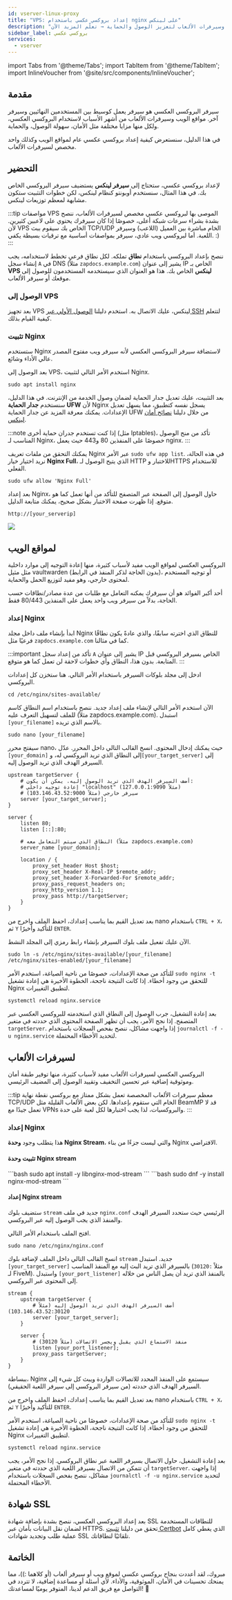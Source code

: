 ```yaml
---
id: vserver-linux-proxy
title: "VPS: إعداد بروكسي عكسي باستخدام nginx على لينكس"
description: "اكتشف كيفية إعداد بروكسي عكسي آمن وفعّال لمواقع الويب وسيرفرات الألعاب لتعزيز الوصول والحماية → تعلّم المزيد الآن"
sidebar_label: بروكسي عكسي
services:
  - vserver
---
```


import Tabs from '@theme/Tabs';
import TabItem from '@theme/TabItem';
import InlineVoucher from '@site/src/components/InlineVoucher';

## مقدمة

سيرفر البروكسي العكسي هو سيرفر يعمل كوسيط بين المستخدمين النهائيين وسيرفر آخر. مواقع الويب وسيرفرات الألعاب من أشهر الأسباب لاستخدام البروكسي العكسي، ولكل منها مزايا مختلفة مثل الأمان، سهولة الوصول، والحماية.

في هذا الدليل، سنستعرض كيفية إعداد بروكسي عكسي عام لمواقع الويب وكذلك واحد مخصص لسيرفرات الألعاب.

<InlineVoucher />

## التحضير

لإعداد بروكسي عكسي، ستحتاج إلى **سيرفر لينكس** يستضيف سيرفر البروكسي الخاص بك. في هذا المثال، سنستخدم أوبونتو كنظام لينكس، لكن خطوات التثبيت ستكون مشابهة لمعظم توزيعات لينكس.

:::tip مواصفات VPS الموصى بها
لبروكسي عكسي مخصص لسيرفرات الألعاب، ننصح بشدة بشراء سرعات شبكة أعلى، خصوصًا إذا كان سيرفرك يحتوي على لاعبين كثيرين. لأن VPS الخاص بك سيقوم ببث TCP/UDP الخام مباشرة بين العميل (اللاعب) وسيرفر اللعبة. أما لبروكسي ويب عادي، سيرفر بمواصفات أساسية مع ترقيات بسيطة يكفي. :)
:::

ننصح بإعداد البروكسي باستخدام **نطاق** تملكه. لكل نطاق فرعي تخطط لاستخدامه، يجب إنشاء سجل `A` في DNS (مثلاً `zapdocs.example.com`) يشير إلى عنوان IP الخاص بـ __VPS لينكس__ الخاص بك. هذا هو العنوان الذي سيستخدمه المستخدمون للوصول إلى موقعك أو سيرفر الألعاب.

### الوصول إلى VPS

بعد تجهيز VPS لينكس، عليك الاتصال به. استخدم دليلنا [الوصول الأولي عبر SSH](vserver-linux-ssh.md) لتتعلم كيفية القيام بذلك.

### تثبيت Nginx

ستستخدم Nginx لاستضافة سيرفر البروكسي العكسي لأنه سيرفر ويب مفتوح المصدر عالي الأداء وشائع.

بعد الوصول إلى VPS، استخدم الأمر التالي لتثبيت Nginx.

```
sudo apt install nginx
```

بعد التثبيت، عليك تعديل جدار الحماية لضمان وصول الخدمة من الإنترنت. في هذا الدليل، سنستخدم **جدار الحماية UFW** لأن Nginx يسجل نفسه كتطبيق، مما يسهل تعديل الإعدادات. يمكنك معرفة المزيد عن جدار الحماية UFW من خلال دليلنا [نصائح أمان لينكس](vserver-linux-security-tips.md).

:::note
إذا كنت تستخدم جدران حماية أخرى (مثل Iptables)، تأكد من منح الوصول المناسب لـ Nginx، خصوصًا على المنفذين 80 و443 حيث يعمل nginx.
:::

يمكنك التحقق من ملفات تعريف Nginx عبر الأمر `sudo ufw app list`. في هذه الحالة، نريد اختيار خيار **Nginx Full**، الذي يتيح الوصول لـ HTTP للاختبار وHTTPS للاستخدام الفعلي.

```
sudo ufw allow 'Nginx Full'
```

بعد إعداد Nginx، حاول الوصول إلى الصفحة عبر المتصفح للتأكد من أنها تعمل كما هو متوقع. إذا ظهرت صفحة الاختبار بشكل صحيح، يمكنك متابعة الدليل.

```
http://[your_serverip]
```

![](https://screensaver01.zap-hosting.com/index.php/s/JaBgE4Cn73L5Xe8/preview)

## لمواقع الويب

البروكسي العكسي لمواقع الويب مفيد لأسباب كثيرة، منها إعادة التوجيه إلى موارد داخلية مثل مثيل vaultwarden (بدون الحاجة لذكر المنفذ في الرابط)، أو توجيه المستخدم لمحتوى خارجي، وهو مفيد لتوزيع الحمل والحماية.

أحد أكبر الفوائد هو أن سيرفرك يمكنه التعامل مع طلبات من عدة مصادر/نطاقات حسب الحاجة، بدلاً من سيرفر ويب واحد يعمل على المنفذين 80/443 فقط.

### إعداد Nginx

ابدأ بإنشاء ملف داخل مجلد Nginx للنطاق الذي اخترته سابقًا، والذي عادةً يكون نطاقًا فرعيًا مثل `zapdocs.example.com` كما في مثالنا.

:::important
تأكد من إعداد سجل `A` يشير إلى عنوان IP الخاص بسيرفر البروكسي قبل المتابعة. بدون هذا، النطاق وأي خطوات لاحقة لن تعمل كما هو متوقع.
:::

ادخل إلى مجلد بلوكات السيرفر باستخدام الأمر التالي. هنا ستخزن كل إعدادات البروكسي.

```
cd /etc/nginx/sites-available/
```

الآن استخدم الأمر التالي لإنشاء ملف إعداد جديد. ننصح باستخدام اسم النطاق كاسم للملف لتسهيل التعرف عليه (مثلاً zapdocs.example.com). استبدل `[your_filename]` بالاسم الذي تريده.

```
sudo nano [your_filename]
```

سيفتح محرر nano، حيث يمكنك إدخال المحتوى. انسخ القالب التالي داخل المحرر. عدّل `[your_domain]` إلى النطاق الذي تريد البروكسي له، و`[your_target_server]` إلى السيرفر الهدف الذي تريد الوصول إليه.

```
upstream targetServer {
    # أضف السيرفر الهدف الذي تريد الوصول إليه. يمكن أن يكون:
    # إعادة توجيه داخلي "localhost" (مثلاً 127.0.0.1:9090)
    # سيرفر خارجي (مثلاً 103.146.43.52:9000)
    server [your_target_server];
}

server {
    listen 80;
    listen [::]:80;

    # النطاق الذي سيتم التعامل معه (مثلاً zapdocs.example.com)
    server_name [your_domain];

    location / {
        proxy_set_header Host $host;
        proxy_set_header X-Real-IP $remote_addr;
        proxy_set_header X-Forwarded-For $remote_addr;
        proxy_pass_request_headers on;
        proxy_http_version 1.1;
        proxy_pass http://targetServer;
    }
}
```

بعد تعديل القيم بما يناسب إعدادك، احفظ الملف واخرج من nano باستخدام `CTRL + X`، ثم `Y` للتأكيد وأخيرًا `ENTER`.

الآن عليك تفعيل ملف بلوك السيرفر بإنشاء رابط رمزي إلى المجلد النشط.

```
sudo ln -s /etc/nginx/sites-available/[your_filename] /etc/nginx/sites-enabled/[your_filename]
```

للتأكد من صحة الإعدادات، خصوصًا من ناحية الصياغة، استخدم الأمر `sudo nginx -t` للتحقق من وجود أخطاء. إذا كانت النتيجة ناجحة، الخطوة الأخيرة هي إعادة تشغيل Nginx لتطبيق التغييرات.

```
systemctl reload nginx.service
```

بعد إعادة التشغيل، جرب الوصول إلى النطاق الذي استخدمته للبروكسي العكسي عبر المتصفح. إذا نجح الأمر، يجب أن تظهر الصفحة المحتوى الذي حددته في متغير `targetServer`. إذا واجهت مشاكل، ننصح بفحص السجلات باستخدام `journalctl -f -u nginx.service` لتحديد الأخطاء المحتملة.

## لسيرفرات الألعاب

البروكسي العكسي لسيرفرات الألعاب مفيد لأسباب كثيرة، منها توفير طبقة أمان وموثوقية إضافية عبر تحسين التخفيف وتقييد الوصول إلى المضيف الرئيسي.

:::tip
معظم سيرفرات الألعاب المخصصة تعمل بشكل ممتاز مع بروكسي نقطة نهاية TCP/UDP الخام التي ستقوم بإعدادها. لكن بعض الألعاب القليلة مثل BeamMP قد لا تعمل جيدًا مع VPNs والبروكسيات، لذا يجب اختبارها لكل لعبة على حدة.
:::

### إعداد Nginx

هذا يتطلب وجود **وحدة Nginx Stream**، والتي ليست جزءًا من بناء Nginx الافتراضي.

#### تثبيت وحدة Nginx stream

<Tabs>

<TabItem value="ubuntu-debian" label="أوبونتو وديبيان" default>
```bash
sudo apt install -y libnginx-mod-stream
```
</TabItem>

<TabItem value="centos-fedora" label="سينتوس وفيدورا">
```bash
sudo dnf -y install nginx-mod-stream 
```
</TabItem>

</Tabs>

#### إعداد Nginx stream

ستضيف بلوك `stream` جديد في ملف `nginx.conf` الرئيسي حيث ستحدد السيرفر الهدف والمنفذ الذي يجب الوصول إليه عبر البروكسي.

افتح الملف باستخدام الأمر التالي.

```
sudo nano /etc/nginx/nginx.conf
```

انسخ القالب التالي داخل الملف لإضافة بلوك `stream` جديد. استبدل `[your_target_server]` بالسيرفر الذي تريد البث إليه مع المنفذ المناسب (مثلاً `:30120` لـ FiveM). واستبدل `[your_port_listener]` بالمنفذ الذي تريد أن يصل الناس من خلاله إلى المحتوى عبر البروكسي.

```
stream {
    upstream targetServer {
        # أضف السيرفر الهدف الذي تريد الوصول إليه (مثلاً 103.146.43.52:30120)
        server [your_target_server];
    }

    server {
        # منفذ الاستماع الذي يقبل ويجسر الاتصالات (مثلاً 30120)
        listen [your_port_listener];
        proxy_pass targetServer;
    }
}
```

ببساطة، Nginx سيستمع على المنفذ المحدد للاتصالات الواردة ويبث كل شيء إلى السيرفر الهدف الذي حددته (من سيرفر البروكسي إلى سيرفر اللعبة الحقيقي).

بعد تعديل القيم بما يناسب إعدادك، احفظ الملف واخرج من nano باستخدام `CTRL + X`، ثم `Y` للتأكيد وأخيرًا `ENTER`.

للتأكد من صحة الإعدادات، خصوصًا من ناحية الصياغة، استخدم الأمر `sudo nginx -t` للتحقق من وجود أخطاء. إذا كانت النتيجة ناجحة، الخطوة الأخيرة هي إعادة تشغيل Nginx لتطبيق التغييرات.

```
systemctl reload nginx.service
```

بعد إعادة التشغيل، حاول الاتصال بسيرفر اللعبة عبر نطاق البروكسي. إذا نجح الأمر، يجب أن تتمكن من الاتصال بسيرفر اللعبة الذي حددته في متغير `targetServer`. إذا واجهت مشاكل، ننصح بفحص السجلات باستخدام `journalctl -f -u nginx.service` لتحديد الأخطاء المحتملة.

## شهادة SSL

بعد إعداد البروكسي العكسي، ننصح بشدة بإضافة شهادة SSL للنطاقات المستخدمة لضمان نقل البيانات بأمان عبر HTTPS. تحقق من دليلنا [تثبيت Certbot](vserver-linux-certbot.md) الذي يغطي كامل عملية طلب وتجديد شهادات SSL تلقائيًا لنطاقاتك.

## الخاتمة

مبروك، لقد أعددت بنجاح بروكسي عكسي لموقع ويب أو سيرفر ألعاب (أو كلاهما :))، مما يمنحك تحسينات في الأمان، الموثوقية، والأداء. لأي أسئلة أو مساعدة إضافية، لا تتردد في التواصل مع فريق الدعم لدينا، المتوفر يوميًا لمساعدتك! 🙂

<InlineVoucher />